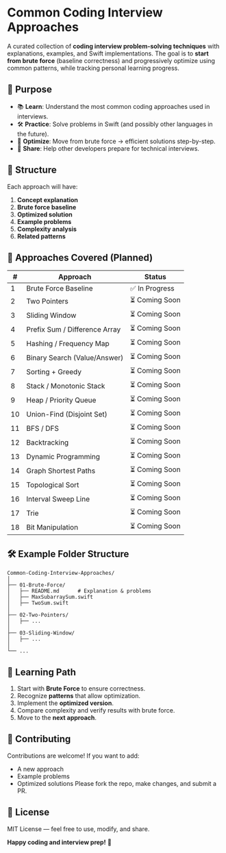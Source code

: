 # Common Coding Interview Approaches
A curated collection of **coding interview problem-solving techniques** with explanations, examples, and Swift implementations.
The goal is to **start from brute force** (baseline correctness) and progressively optimize using common patterns, while tracking personal learning progress.

## 🎯 Purpose
* 📚 **Learn**: Understand the most common coding approaches used in interviews.
* 🛠 **Practice**: Solve problems in Swift (and possibly other languages in the future).
* 🚀 **Optimize**: Move from brute force → efficient solutions step-by-step.
* 🤝 **Share**: Help other developers prepare for technical interviews.

## 📂 Structure
Each approach will have:
1. **Concept explanation**
2. **Brute force baseline**
3. **Optimized solution**
4. **Example problems**
5. **Complexity analysis**
6. **Related patterns**

## 📜 Approaches Covered (Planned)
| #  | Approach                      | Status        |
| -- | ----------------------------- | ------------- |
| 1  | Brute Force Baseline          | ✅ In Progress |
| 2  | Two Pointers                  | ⏳ Coming Soon |
| 3  | Sliding Window                | ⏳ Coming Soon |
| 4  | Prefix Sum / Difference Array | ⏳ Coming Soon |
| 5  | Hashing / Frequency Map       | ⏳ Coming Soon |
| 6  | Binary Search (Value/Answer)  | ⏳ Coming Soon |
| 7  | Sorting + Greedy              | ⏳ Coming Soon |
| 8  | Stack / Monotonic Stack       | ⏳ Coming Soon |
| 9  | Heap / Priority Queue         | ⏳ Coming Soon |
| 10 | Union-Find (Disjoint Set)     | ⏳ Coming Soon |
| 11 | BFS / DFS                     | ⏳ Coming Soon |
| 12 | Backtracking                  | ⏳ Coming Soon |
| 13 | Dynamic Programming           | ⏳ Coming Soon |
| 14 | Graph Shortest Paths          | ⏳ Coming Soon |
| 15 | Topological Sort              | ⏳ Coming Soon |
| 16 | Interval Sweep Line           | ⏳ Coming Soon |
| 17 | Trie                          | ⏳ Coming Soon |
| 18 | Bit Manipulation              | ⏳ Coming Soon |

## 🛠 Example Folder Structure
```
Common-Coding-Interview-Approaches/
│
├── 01-Brute-Force/
│   ├── README.md      # Explanation & problems
│   ├── MaxSubarraySum.swift
│   ├── TwoSum.swift
│
├── 02-Two-Pointers/
│   ├── ...
│
├── 03-Sliding-Window/
│   ├── ...
│
└── ...
```

## 🧠 Learning Path
1. Start with **Brute Force** to ensure correctness.
2. Recognize **patterns** that allow optimization.
3. Implement the **optimized version**.
4. Compare complexity and verify results with brute force.
5. Move to the **next approach**.

## 🤝 Contributing
Contributions are welcome!
If you want to add:
* A new approach
* Example problems
* Optimized solutions
Please fork the repo, make changes, and submit a PR.

## 📜 License
MIT License — feel free to use, modify, and share.

**Happy coding and interview prep!** 🚀
